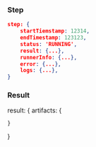 ### Step
```json
step: {
    startTiemstamp: 12314,
    endTimestamp: 123123,
    status: 'RUNNING',
    result: {...},
    runnerInfo: {...},
    error: {...},
    logs: {...},
}

```
### Result
result: {
    artifacts: {
        
    }
}